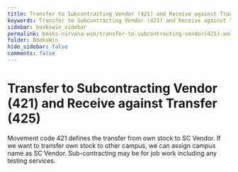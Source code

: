 ```yaml
---
title: Transfer to Subcontracting Vendor (421) and Receive against Transfer (425)
keywords: Transfer to Subcontracting Vendor (421) and Receive against Transfer (425)
sidebar: bookswin_sidebar
permalink: books-nirvana-win/transfer-to-subcontracting-vendor(421)-and-receive-against-transfer(425).html
folder: BooksWin
hide_sidebar: false
comments: false
---
```


# Transfer to Subcontracting Vendor (421) and Receive against Transfer (425)



Movement code 421 defines the transfer from own stock to SC Vendor. If we want to transfer own stock to other campus, we can assign campus name as SC Vendor. Sub-contracting may be for job work including any testing services.


